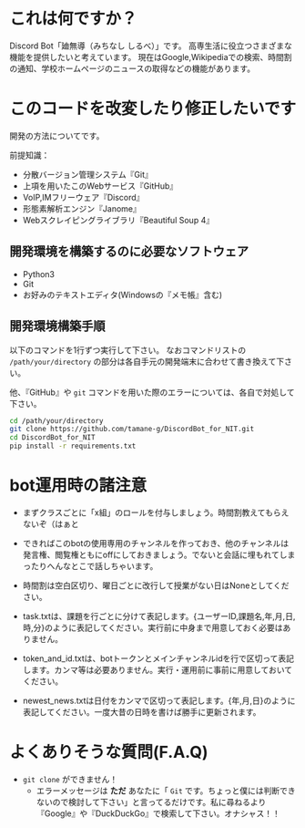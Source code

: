 # これは何ですか？

Discord Bot「廸無導（みちなし しるべ）」です。
高専生活に役立つさまざまな機能を提供したいと考えています。
現在はGoogle,Wikipediaでの検索、時間割の通知、学校ホームページのニュースの取得などの機能があります。

# このコードを改変したり修正したいです

開発の方法についてです。

前提知識：

- 分散バージョン管理システム『Git』
- 上項を用いたこのWebサービス『GitHub』
- VoIP,IMフリーウェア『Discord』
- 形態素解析エンジン『Janome』
- Webスクレイピングライブラリ『Beautiful Soup 4』

## 開発環境を構築するのに必要なソフトウェア

- Python3
- Git
- お好みのテキストエディタ(Windowsの『メモ帳』含む)

## 開発環境構築手順

以下のコマンドを1行ずつ実行して下さい。
なおコマンドリストの `/path/your/directory` の部分は各自手元の開発端末に合わせて書き換えて下さい。

他、『GitHub』や `git` コマンドを用いた際のエラーについては、各自で対処して下さい。

``` bash
cd /path/your/directory
git clone https://github.com/tamane-g/DiscordBot_for_NIT.git
cd DiscordBot_for_NIT
pip install -r requirements.txt
```

# bot運用時の諸注意

- まずクラスごとに「x組」のロールを付与しましょう。時間割教えてもらえないぞ（はぁと

- できればこのbotの使用専用のチャンネルを作っておき、他のチャンネルは発言権、閲覧権ともにoffにしておきましょう。でないと会話に埋もれてしまったりへんなとこで話しちゃいます。

- 時間割は空白区切り、曜日ごとに改行して授業がない日はNoneとしてください。

- task.txtは、課題を行ごとに分けて表記します。{ユーザーID,課題名,年,月,日,時,分}のように表記してください。実行前に中身まで用意しておく必要はありません。

- token_and_id.txtは、botトークンとメインチャンネルidを行で区切って表記します。カンマ等は必要ありません。実行・運用前に事前に用意しておいてください。

- newest_news.txtは日付をカンマで区切って表記します。{年,月,日}のように表記してください。一度大昔の日時を書けば勝手に更新されます。

# よくありそうな質問(F.A.Q) <!--『よくある質問』でも可-->

- `git clone` ができません！
  - エラーメッセージは **ただ** あなたに「 `Git` です。ちょっと僕には判断できないので検討して下さい」と言ってるだけです。私に尋ねるより『Google』や『DuckDuckGo』で検索して下さい。オナシャス！！
